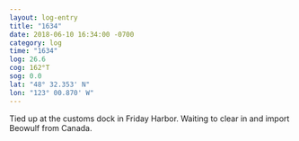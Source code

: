 ```yaml
---
layout: log-entry
title: "1634"
date: 2018-06-10 16:34:00 -0700
category: log
time: "1634"
log: 26.6
cog: 162°T
sog: 0.0
lat: "48° 32.353' N"
lon: "123° 00.870' W"
---
```


Tied up at the customs dock in Friday Harbor. Waiting to clear in and import Beowulf from Canada.
